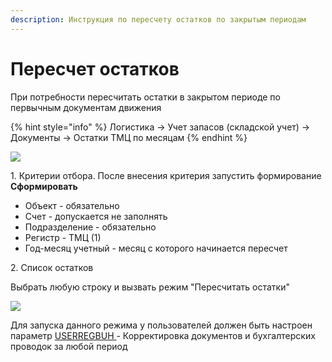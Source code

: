```yaml
---
description: Инструкция по пересчету остатков по закрытым периодам
---
```


# Пересчет остатков

При потребности пересчитать остатки в закрытом периоде по первычным документам движения

{% hint style="info" %}
Логистика → Учет запасов (складской учет) → Документы → Остатки ТМЦ по месяцам
{% endhint %}

![](<../../.gitbook/assets/image (453).png>)

1\. Критерии отбора. После внесения критерия запустить формирование **Сформировать**

* Объект - обязательно
* Счет - допускается не заполнять
* Подразделение - обязательно
* Регистр - ТМЦ (1)
* Год-месяц учетный - месяц с которого начинается пересчет

2\. Список остатков

Выбрать любую строку и вызвать режим "Пересчитать остатки"

![](<../../.gitbook/assets/image (913).png>)

Для запуска данного режима у пользователей должен быть настроен параметр [USERREGBUH ](../../administrirovanie/polzovateli/parametry-polzovatelya.md#userregbuh)- Корректировка документов и бухгалтерских проводок за любой период
